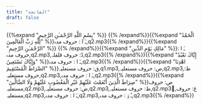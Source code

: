 ```yaml
---
title: "الفاتحة"
draft: false
---
```

 {{%expand "بِسْمِ اللَّهِ الرَّحْمَـٰنِ الرَّحِيمِ" %}} {{% /expand%}}{{%expand "الْحَمْدُ لِلَّهِ رَبِّ الْعَالَمِينَ" %}}ـَ ا :  حروف مدہ,q2.mp3{{% /expand%}}{{%expand "الرَّحْمَـٰنِ الرَّحِيمِ" %}} {{% /expand%}}{{%expand "مَالِكِ يَوْمِ الدِّينِ" %}}ـَ ا :  حروف مدہ,q2.mp3,دّ: حروف قلقلہ,q2.mp3{{% /expand%}}{{%expand "إِيَّاكَ نَعْبُدُ وَإِيَّاكَ نَسْتَعِينُ" %}}ـَ ا :  حروف مدہ,q2.mp3{{% /expand%}}{{%expand "اهْدِنَا الصِّرَاطَ الْمُسْتَقِيمَ" %}}ق: حروف مستعلیہ,q1.mp3,ص: حروف مستعلیہ,q2.mp3,ط: حروف مستعلیہ,q2.mp3,ـَ ا :  حروف مدہ,q2.mp3{{% /expand%}}{{%expand "صِرَاطَ الَّذِينَ أَنْعَمْتَ عَلَيْهِمْ غَيْرِ الْمَغْضُوبِ عَلَيْهِمْ وَلَا الضَّالِّينَ" %}}ص: حروف مستعلیہ,q2.mp3,ض: حروف مستعلیہ,q2.mp3,ط: حروف مستعلیہ,q2.mp3,ُغ: حروف مستعلیہ,q2.mp3,ـَ ا :  حروف مدہ,q2.mp3,ـُ و٘ :  حروف مدہ,q2.mp3{{% /expand%}}